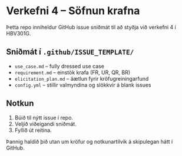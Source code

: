 # Verkefni 4 – Söfnun krafna

Þetta repo inniheldur GitHub issue sniðmát til að styðja við verkefni 4 í HBV301G.

## Sniðmát í `.github/ISSUE_TEMPLATE/`

- `use_case.md` – fully dressed use case
- `requirement.md` – einstök krafa (FR, UR, QR, BR)
- `elicitation_plan.md` – áætlun fyrir kröfugreiningarfund
- `config.yml` – stillir valmyndina og slökkvir á blank issues

## Notkun
1. Búið til nýtt issue í repo.  
2. Veljið viðeigandi sniðmát.  
3. Fyllið út reitina.  

Þannig haldið þið utan um kröfur og notkunartilvik á skipulegan hátt í GitHub.
